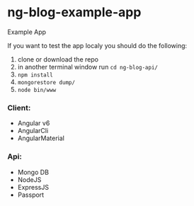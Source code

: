 # ng-blog-example-app

Example App

If you want to test the app localy you should do the following:

1. clone or download the repo
2. in another terminal window run `cd ng-blog-api/`
3. `npm install`
4. `mongorestore dump/`
5. `node bin/www`

### Client:

- Angular v6
- AngularCli
- AngularMaterial


### Api: 

- Mongo DB
- NodeJS
- ExpressJS
- Passport
